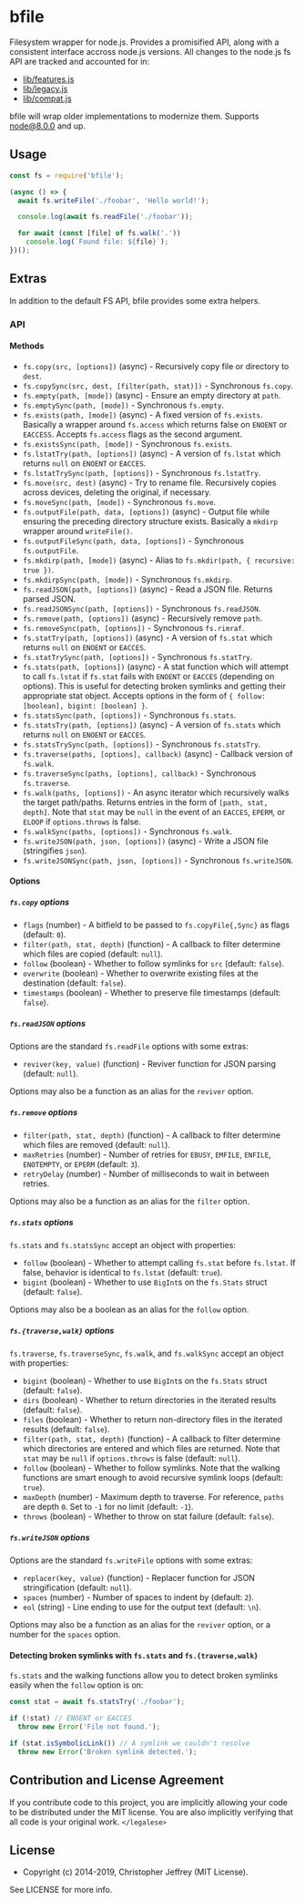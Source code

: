 # bfile

Filesystem wrapper for node.js. Provides a promisified API, along with a
consistent interface accross node.js versions. All changes to the node.js fs
API are tracked and accounted for in:

- [lib/features.js]
- [lib/legacy.js]
- [lib/compat.js]

bfile will wrap older implementations to modernize them. Supports node@8.0.0
and up.

## Usage

``` js
const fs = require('bfile');

(async () => {
  await fs.writeFile('./foobar', 'Hello world!');

  console.log(await fs.readFile('./foobar'));

  for await (const [file] of fs.walk('.'))
    console.log(`Found file: ${file}`);
})();
```

## Extras

In addition to the default FS API, bfile provides some extra helpers.

### API

#### Methods

- `fs.copy(src, [options])` (async) - Recursively copy file or directory to
  `dest`.
- `fs.copySync(src, dest, [filter(path, stat)])` - Synchronous `fs.copy`.
- `fs.empty(path, [mode])` (async) - Ensure an empty directory at `path`.
- `fs.emptySync(path, [mode])` - Synchronous `fs.empty`.
- `fs.exists(path, [mode])` (async) - A fixed version of `fs.exists`. Basically
  a wrapper around `fs.access` which returns false on `ENOENT` or `EACCESS`.
  Accepts `fs.access` flags as the second argument.
- `fs.existsSync(path, [mode])` - Synchronous `fs.exists`.
- `fs.lstatTry(path, [options])` (async) - A version of `fs.lstat` which
  returns `null` on `ENOENT` or `EACCES`.
- `fs.lstatTrySync(path, [options])` - Synchronous `fs.lstatTry`.
- `fs.move(src, dest)` (async) - Try to rename file. Recursively copies across
  devices, deleting the original, if necessary.
- `fs.moveSync(path, [mode])` - Synchronous `fs.move`.
- `fs.outputFile(path, data, [options])` (async) - Output file while ensuring
  the preceding directory structure exists. Basically a `mkdirp` wrapper around
  `writeFile()`.
- `fs.outputFileSync(path, data, [options])` - Synchronous `fs.outputFile`.
- `fs.mkdirp(path, [mode])` (async) - Alias to
  `fs.mkdir(path, { recursive: true })`.
- `fs.mkdirpSync(path, [mode])` - Synchronous `fs.mkdirp`.
- `fs.readJSON(path, [options])` (async) - Read a JSON file. Returns parsed
  JSON.
- `fs.readJSONSync(path, [options])` - Synchronous `fs.readJSON`.
- `fs.remove(path, [options])` (async) - Recursively remove `path`.
- `fs.removeSync(path, [options])` - Synchronous `fs.rimraf`.
- `fs.statTry(path, [options])` (async) - A version of `fs.stat` which returns
  `null` on `ENOENT` or `EACCES`.
- `fs.statTrySync(path, [options])` - Synchronous `fs.statTry`.
- `fs.stats(path, [options])` (async) - A stat function which will attempt to
  call `fs.lstat` if `fs.stat` fails with `ENOENT` or `EACCES` (depending on
  options). This is useful for detecting broken symlinks and getting their
  appropriate stat object. Accepts options in the form of
  `{ follow: [boolean], bigint: [boolean] }`.
- `fs.statsSync(path, [options])` - Synchronous `fs.stats`.
- `fs.statsTry(path, [options])` (async) - A version of `fs.stats` which
  returns `null` on `ENOENT` or `EACCES`.
- `fs.statsTrySync(path, [options])` - Synchronous `fs.statsTry`.
- `fs.traverse(paths, [options], callback)` (async) - Callback version of
  `fs.walk`.
- `fs.traverseSync(paths, [options], callback)` - Synchronous `fs.traverse`.
- `fs.walk(paths, [options])` - An async iterator which recursively walks the
  target path/paths.  Returns entries in the form of `[path, stat, depth]`.
  Note that `stat` may be `null` in the event of an `EACCES`, `EPERM`, or
  `ELOOP` if `options.throws` is false.
- `fs.walkSync(paths, [options])` - Synchronous `fs.walk`.
- `fs.writeJSON(path, json, [options])` (async) - Write a JSON file
  (stringifies `json`).
- `fs.writeJSONSync(path, json, [options])` - Synchronous `fs.writeJSON`.

#### Options

##### `fs.copy` options

- `flags` (number) - A bitfield to be passed to `fs.copyFile{,Sync}` as flags
  (default: `0`).
- `filter(path, stat, depth)` (function) - A callback to filter determine which
  files are copied (default: `null`).
- `follow` (boolean) - Whether to follow symlinks for `src` (default: `false`).
- `overwrite` (boolean) - Whether to overwrite existing files at the
  destination (default: `false`).
- `timestamps` (boolean) - Whether to preserve file timestamps (default:
  `false`).

##### `fs.readJSON` options

Options are the standard `fs.readFile` options with some extras:

- `reviver(key, value)` (function) - Reviver function for JSON parsing
  (default: `null`).

Options may also be a function as an alias for the `reviver` option.

##### `fs.remove` options

- `filter(path, stat, depth)` (function) - A callback to filter determine which
  files are removed (default: `null`).
- `maxRetries` (number) - Number of retries for `EBUSY`, `EMFILE`, `ENFILE`,
  `ENOTEMPTY`, or `EPERM` (default: `3`).
- `retryDelay` (number) - Number of milliseconds to wait in between retries.

Options may also be a function as an alias for the `filter` option.

##### `fs.stats` options

`fs.stats` and `fs.statsSync` accept an object with properties:

- `follow` (boolean) - Whether to attempt calling `fs.stat` before
  `fs.lstat`. If false, behavior is identical to `fs.lstat` (default: `true`).
- `bigint` (boolean) - Whether to use `BigInt`s on the `fs.Stats` struct
  (default: `false`).

Options may also be a boolean as an alias for the `follow` option.

##### `fs.{traverse,walk}` options

`fs.traverse`, `fs.traverseSync`, `fs.walk`, and `fs.walkSync` accept an object
with properties:

- `bigint` (boolean) - Whether to use `BigInt`s on the `fs.Stats` struct
  (default: `false`).
- `dirs` (boolean) - Whether to return directories in the iterated results
  (default: `false`).
- `files` (boolean) - Whether to return non-directory files in the iterated
  results (default: `false`).
- `filter(path, stat, depth)` (function) - A callback to filter determine which
  directories are entered and which files are returned. Note that `stat` may be
  `null` if `options.throws` is false (default: `null`).
- `follow` (boolean) - Whether to follow symlinks. Note that the walking
  functions are smart enough to avoid recursive symlink loops (default:
  `true`).
- `maxDepth` (number) - Maximum depth to traverse. For reference, `paths` are
  depth `0`.  Set to `-1` for no limit (default: `-1`).
- `throws` (boolean) - Whether to throw on stat failure (default: `false`).

##### `fs.writeJSON` options

Options are the standard `fs.writeFile` options with some extras:

- `replacer(key, value)` (function) - Replacer function for JSON
  stringification (default: `null`).
- `spaces` (number) - Number of spaces to indent by (default: `2`).
- `eol` (string) - Line ending to use for the output text (default: `\n`).

Options may also be a function as an alias for the `reviver` option, or a
number for the `spaces` option.

#### Detecting broken symlinks with `fs.stats` and `fs.{traverse,walk}`

`fs.stats` and the walking functions allow you to detect broken symlinks easily
when the `follow` option is on:

``` js
const stat = await fs.statsTry('./foobar');

if (!stat) // ENOENT or EACCES
  throw new Error('File not found.');

if (stat.isSymbolicLink()) // A symlink we couldn't resolve
  throw new Error('Broken symlink detected.');
```

## Contribution and License Agreement

If you contribute code to this project, you are implicitly allowing your code
to be distributed under the MIT license. You are also implicitly verifying that
all code is your original work. `</legalese>`

## License

- Copyright (c) 2014-2019, Christopher Jeffrey (MIT License).

See LICENSE for more info.

[lib/features.js]: https://github.com/raptoracle/bfile/blob/master/lib/features.js
[lib/legacy.js]: https://github.com/raptoracle/bfile/blob/master/lib/legacy.js
[lib/compat.js]: https://github.com/raptoracle/bfile/blob/master/lib/compat.js
